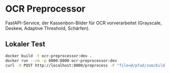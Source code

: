 # OCR Preprocessor

FastAPI-Service, der Kassenbon-Bilder für OCR vorverarbeitet (Grayscale, Deskew, Adaptive Threshold, Schärfen).

## Lokaler Test
```bash
docker build -t ocr-preprocessor:dev .
docker run --rm -p 8000:8000 ocr-preprocessor:dev
curl -X POST http://localhost:8000/preprocess -F "file=@/pfad/zum/bild.jpg" --output out.png
```
